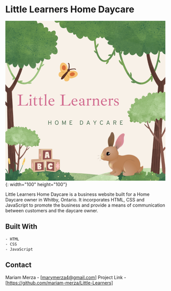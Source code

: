# Little Learners Home Daycare

![Little Learners Logo.](src/little-learners-logo.png){: width="100" height="100"}

Little Learners Home Daycare is a business website built for a Home Daycare owner in Whitby, Ontario.
It incorporates HTML, CSS and JavaScript to promote the business and provide a means of communication between customers and the daycare owner.

## Built With

    - HTML
    - CSS
    - JavaScript

## Contact

Mariam Merza - [marymerza4@gmail.com]
Project Link - [https://github.com/mariam-merza/Little-Learners]